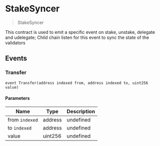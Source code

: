 # StakeSyncer



> StakeSyncer

This contract is used to emit a specific event on stake, unstake, delegate and udelegate; Child chain listen for this event to sync the state of the validators




## Events

### Transfer

```solidity
event Transfer(address indexed from, address indexed to, uint256 value)
```





#### Parameters

| Name | Type | Description |
|---|---|---|
| from `indexed` | address | undefined |
| to `indexed` | address | undefined |
| value  | uint256 | undefined |



